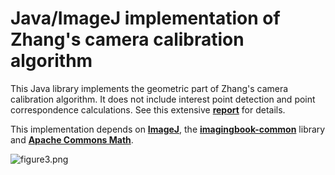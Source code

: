 # Java/ImageJ implementation of Zhang's camera calibration algorithm #

This Java library implements the geometric part of Zhang's camera calibration algorithm. 
It does not include interest point detection and point correspondence calculations.
See this extensive [**report**](https://www.researchgate.net/publication/303233579_Zhang%27s_Camera_Calibration_Algorithm_In-Depth_Tutorial_and_Implementation) for details.

This implementation depends on 
[**ImageJ**](https://imagej.nih.gov/ij/), 
the [**imagingbook-common**](https://bitbucket.org/imagingbook/imagingbook-public) library and 
[**Apache Commons Math**](http://commons.apache.org/proper/commons-math/).

![figure3.png](https://bitbucket.org/repo/ebk5Gq/images/3660179635-figure3.png)
